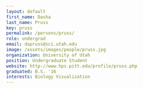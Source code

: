 ```yaml
---
layout: default
first_name: Dasha
last_name: Pruss
key: pruss
permalink: /persons/pruss/
role: undergrad
email: dapruss@sci.utah.edu
image: /assets/images/people/pruss.jpg
organization: University of Utah
position: Undergraduate Student
website: http://www.hps.pitt.edu/profile/pruss.php
graduated: B.S. '16
interests: Biology Visualization
---
```

